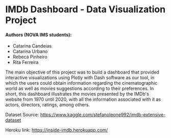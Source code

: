 # IMDb Dashboard - Data Visualization Project
#### Authors (NOVA IMS students): 
- Catarina Candeias
- Catarina Urbano
- Rebeca Pinheiro
- Rita Ferreira

The main objective of this project was to build a dashboard that provided interactive visualizations using Plotly with Dash software as our tool, in which the users could obtain information regarding the cinematographic world as well as movies suggestions according to their preferences. 
In short, this dashboard illustrates the movies presented by the IMDb's website from 1970 until 2020, with all the information associated with it as actors, directors, ratings, among others. 
  
  Dataset Source: https://www.kaggle.com/stefanoleone992/imdb-extensive-dataset
  
  Heroku link: https://inside-imdb.herokuapp.com/
